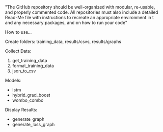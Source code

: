 "The GitHub repository should be well-organized with modular, re-usable, and properly commented code. All repositories must also include a detailed Read-Me file with instructions to recreate an appropriate environment in t and any necessary packages, and on how to run your code"


How to use...

Create folders: training_data, results/csvs, results/graphs

Collect Data:
1. get_training_data
2. format_training_data
3. json_to_csv

Models:
- lstm
- hybrid_grad_boost
- wombo_combo

Display Results:
- generate_graph
- generate_loss_graph
